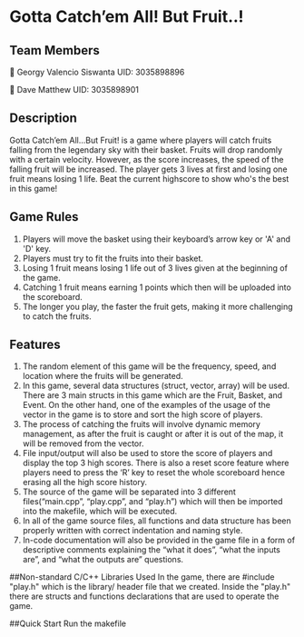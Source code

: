 # Gotta Catch’em All! But Fruit..!
## Team Members
:panda_face: Georgy Valencio Siswanta UID: 3035898896

:tiger: Dave Matthew UID: 3035898901

## Description
Gotta Catch’em All…But Fruit! is a game where players will catch fruits falling from the legendary sky with their basket. Fruits will drop randomly with a certain velocity. However, as the score increases, the speed of the falling fruit will be increased. The player gets 3 lives at first and losing one fruit means losing 1 life. Beat the current highscore to show who's the best in this game!

## Game Rules
1. Players will move the basket using their keyboard’s arrow key or 'A' and 'D' key.
2. Players must try to fit the fruits into their basket.
3. Losing 1 fruit means losing 1 life out of 3 lives given at the beginning of the game.
4. Catching 1 fruit means earning 1 points which then will be uploaded into the scoreboard.
5. The longer you play, the faster the fruit gets, making it more challenging to catch the fruits.

## Features
1. The random element of this game will be the frequency, speed, and location where the fruits will be generated.
2. In this game, several data structures (struct, vector, array) will be used. There are 3 main structs in this game which are the Fruit, Basket, and Event. On the other hand, one of the examples of the usage of the vector in the game is to store and sort the high score of players.
3. The process of catching the fruits will involve dynamic memory management, as after the fruit is caught or after it is out of the map, it will be removed from the vector.
4. File input/output will also be used to store the score of players and display the top 3 high scores. There is also a reset score feature where players need to press the ‘R’ key to reset the whole scoreboard hence erasing all the high score history.
5. The source of the game will be separated into 3 different files(“main.cpp”, “play.cpp”, and “play.h”) which will then be imported into the makefile, which will be executed.
6. In all of the game source files, all functions and data structure has been properly written with correct indentation and naming style.
7. In-code documentation will also be provided in the game file in a form of descriptive comments explaining the “what it does”, “what the inputs are”, and “what the outputs are” questions. 

##Non-standard C/C++ Libraries Used
In the game, there are #include "play.h" which is the library/ header file that we created. Inside the "play.h" there are structs and functions declarations that are used to operate the game. 

##Quick Start
Run the makefile

